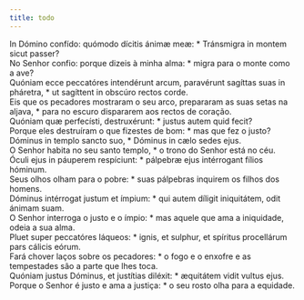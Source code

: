 ```yaml
---
title: todo
---
```

<div class="dropcap text-justify">In Dómino confído: quómodo dícitis ánimæ meæ: * Tránsmigra in montem sicut passer?</div>
<div class="dropcap text-justify">No Senhor confio: porque dizeis à minha alma: * migra para o monte como a ave?</div>
<div class="text-justify">Quóniam ecce peccatóres intendérunt arcum, paravérunt sagíttas suas in pháretra, * ut sagíttent in obscúro rectos corde.</div>
<div class="text-justify">Eis que os pecadores mostraram o seu arco, prepararam as suas setas na aljava, * para no escuro dispararem aos rectos de coração.</div>
<div class="text-justify">Quóniam quæ perfecísti, destruxérunt: * justus autem quid fecit?</div>
<div class="text-justify">Porque eles destruíram o que fizestes de bom: * mas que fez o justo?</div>
<div class="text-justify">Dóminus in templo sancto suo, * Dóminus in cælo sedes ejus.</div>
<div class="text-justify">O Senhor habita no seu santo templo, * o trono do Senhor está no céu.</div>
<div class="text-justify">Óculi ejus in páuperem respíciunt: * pálpebræ ejus intérrogant fílios hóminum.</div>
<div class="text-justify">Seus olhos olham para o pobre: * suas pálpebras inquirem os filhos dos homens.</div>
<div class="text-justify">Dóminus intérrogat justum et ímpium: * qui autem díligit iniquitátem, odit ánimam suam.</div>
<div class="text-justify">O Senhor interroga o justo e o ímpio: * mas aquele que ama a iniquidade, odeia a sua alma.</div>
<div class="text-justify">Pluet super peccatóres láqueos: * ignis, et sulphur, et spíritus procellárum pars cálicis eórum.</div>
<div class="text-justify">Fará chover laços sobre os pecadores: * o fogo e o enxofre e as tempestades são a parte que lhes toca.</div>
<div class="text-justify">Quóniam justus Dóminus, et justítias diléxit: * æquitátem vidit vultus ejus.</div>
<div class="text-justify">Porque o Senhor é justo e ama a justiça: * o seu rosto olha para a equidade.</div>